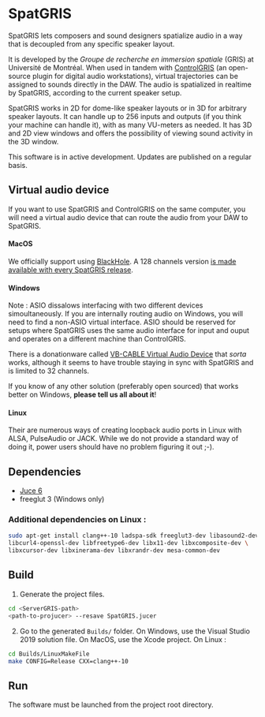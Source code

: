 # SpatGRIS

SpatGRIS lets composers and sound designers spatialize audio in a way that is decoupled from any specific speaker layout.

It is developed by the _Groupe de recherche en immersion spatiale_ (GRIS) at Université de Montréal. When used in tandem with [ControlGRIS](https://github.com/GRIS-UdeM/ControlGris) (an open-source plugin for digital audio workstations), virtual trajectories can be assigned to sounds directly in the DAW. The audio is spatialized in realtime by SpatGRIS, according to the current speaker setup.

SpatGRIS works in 2D for dome-like speaker layouts or in 3D for arbitrary speaker layouts. It can handle up to 256 inputs and outputs (if you think your machine can handle it), with as many VU-meters as needed. It has 3D and 2D view windows and offers the possibility of viewing sound activity in the 3D window.

This software is in active development. Updates are published on a regular basis.

## Virtual audio device

If you want to use SpatGRIS and ControlGRIS on the same computer, you will need a virtual audio device that can route the audio from your DAW to SpatGRIS.

#### MacOS

We officially support using [BlackHole](https://github.com/ExistentialAudio/BlackHole). A 128 channels version [is made available with every SpatGRIS release](https://github.com/GRIS-UdeM/ServerGRIS/releases).

#### Windows

Note : ASIO dissalows interfacing with two different devices simoultaneously. If you are internally routing audio on Windows, you will need to find a non-ASIO virtual interface. ASIO should be reserved for setups where SpatGRIS uses the same audio interface for input and ouput and operates on a different machine than ControlGRIS.

There is a donationware called [VB-CABLE Virtual Audio Device](https://vb-audio.com/Cable/) that _sorta_ works, although it seems to have trouble staying in sync with SpatGRIS and is limited to 32 channels.

If you know of any other solution (preferably open sourced) that works better on Windows, __please tell us all about it__!

#### Linux

Their are numerous ways of creating loopback audio ports in Linux with ALSA, PulseAudio or JACK. While we do not provide a standard way of doing it, power users should have no problem figuring it out ;-).

## Dependencies

- [Juce 6](https://juce.com/get-juce)
- freeglut 3 (Windows only)

### Additional dependencies on Linux :

```bash
sudo apt-get install clang++-10 ladspa-sdk freeglut3-dev libasound2-dev \
libcurl4-openssl-dev libfreetype6-dev libx11-dev libxcomposite-dev \
libxcursor-dev libxinerama-dev libxrandr-dev mesa-common-dev
```

## Build


1. Generate the project files.

```bash
cd <ServerGRIS-path>
<path-to-projucer> --resave SpatGRIS.jucer
```

2. Go to the generated `Builds/` folder. On Windows, use the Visual Studio 2019 solution file. On MacOS, use the Xcode project. On Linux :

```bash
cd Builds/LinuxMakeFile
make CONFIG=Release CXX=clang++-10
```

## Run

The software must be launched from the project root directory.
